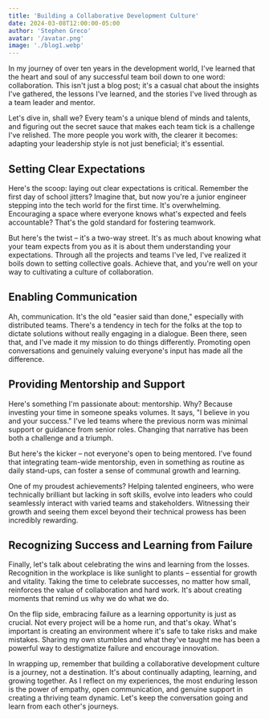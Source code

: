 ```yaml
---
title: 'Building a Collaborative Development Culture'
date: 2024-03-08T12:00:00-05:00
author: 'Stephen Greco'
avatar: '/avatar.png'
image: './blog1.webp'
---
```


In my journey of over ten years in the development world, I've learned that the heart and soul of any successful team boil down to one word: collaboration. This isn't just a blog post; it's a casual chat about the insights I've gathered, the lessons I've learned, and the stories I've lived through as a team leader and mentor.

Let's dive in, shall we? Every team's a unique blend of minds and talents, and figuring out the secret sauce that makes each team tick is a challenge I've relished. The more people you work with, the clearer it becomes: adapting your leadership style is not just beneficial; it's essential.

## Setting Clear Expectations

Here's the scoop: laying out clear expectations is critical. Remember the first day of school jitters? Imagine that, but now you're a junior engineer stepping into the tech world for the first time. It's overwhelming. Encouraging a space where everyone knows what's expected and feels accountable? That's the gold standard for fostering teamwork.

But here's the twist – it's a two-way street. It's as much about knowing what your team expects from you as it is about them understanding your expectations. Through all the projects and teams I've led, I've realized it boils down to setting collective goals. Achieve that, and you're well on your way to cultivating a culture of collaboration.

## Enabling Communication

Ah, communication. It's the old "easier said than done," especially with distributed teams. There's a tendency in tech for the folks at the top to dictate solutions without really engaging in a dialogue. Been there, seen that, and I've made it my mission to do things differently. Promoting open conversations and genuinely valuing everyone's input has made all the difference.

## Providing Mentorship and Support

Here's something I'm passionate about: mentorship. Why? Because investing your time in someone speaks volumes. It says, "I believe in you and your success." I've led teams where the previous norm was minimal support or guidance from senior roles. Changing that narrative has been both a challenge and a triumph.

But here's the kicker – not everyone's open to being mentored. I've found that integrating team-wide mentorship, even in something as routine as daily stand-ups, can foster a sense of communal growth and learning.

One of my proudest achievements? Helping talented engineers, who were technically brilliant but lacking in soft skills, evolve into leaders who could seamlessly interact with varied teams and stakeholders. Witnessing their growth and seeing them excel beyond their technical prowess has been incredibly rewarding.

## Recognizing Success and Learning from Failure

Finally, let's talk about celebrating the wins and learning from the losses. Recognition in the workplace is like sunlight to plants – essential for growth and vitality. Taking the time to celebrate successes, no matter how small, reinforces the value of collaboration and hard work. It's about creating moments that remind us why we do what we do.

On the flip side, embracing failure as a learning opportunity is just as crucial. Not every project will be a home run, and that's okay. What's important is creating an environment where it's safe to take risks and make mistakes. Sharing my own stumbles and what they've taught me has been a powerful way to destigmatize failure and encourage innovation.

In wrapping up, remember that building a collaborative development culture is a journey, not a destination. It's about continually adapting, learning, and growing together. As I reflect on my experiences, the most enduring lesson is the power of empathy, open communication, and genuine support in creating a thriving team dynamic. Let's keep the conversation going and learn from each other's journeys.
